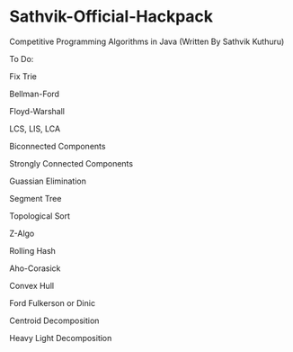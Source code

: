 # Sathvik-Official-Hackpack
Competitive Programming Algorithms in Java (Written By Sathvik Kuthuru)


To Do:

Fix Trie

Bellman-Ford

Floyd-Warshall

LCS, LIS, LCA

Biconnected Components

Strongly Connected Components

Guassian Elimination

Segment Tree

Topological Sort

Z-Algo

Rolling Hash


Aho-Corasick

Convex Hull

Ford Fulkerson or Dinic

Centroid Decomposition

Heavy Light Decomposition
